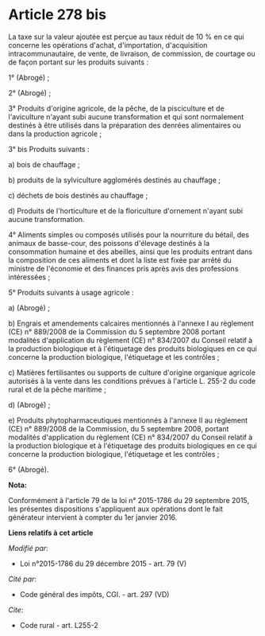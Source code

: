 # Article 278 bis

La taxe sur la valeur ajoutée est perçue au taux réduit de 10 % en ce qui concerne les opérations d'achat, d'importation,
d'acquisition intracommunautaire, de vente, de livraison, de commission, de courtage ou de façon portant sur les produits
suivants : 

1° (Abrogé) ; 

2° (Abrogé) ; 

3° Produits d'origine agricole, de la pêche, de la pisciculture et de l'aviculture n'ayant subi aucune transformation et qui
sont normalement destinés à être utilisés dans la préparation des denrées alimentaires ou dans la production agricole ; 

3° bis Produits suivants : 

a) bois de chauffage ; 

b) produits de la sylviculture agglomérés destinés au chauffage ; 

c) déchets de bois destinés au chauffage ;

d) Produits de l'horticulture et de la floriculture d'ornement n'ayant subi aucune transformation. 

4° Aliments simples ou composés utilisés pour la nourriture du bétail, des animaux de basse-cour, des poissons d'élevage
destinés à la consommation humaine et des abeilles, ainsi que les produits entrant dans la composition de ces aliments et
dont la liste est fixée par arrêté du ministre de l'économie et des finances pris après avis des professions intéressées ; 

5° Produits suivants à usage agricole : 

a) (Abrogé) ; 

b) Engrais et amendements calcaires mentionnés à l'annexe I au règlement (CE) n° 889/2008 de la Commission du 5 septembre
2008 portant modalités d'application du règlement (CE) n° 834/2007 du Conseil relatif à la production biologique et à
l'étiquetage des produits biologiques en ce qui concerne la production biologique, l'étiquetage et les contrôles ; 

c) Matières fertilisantes ou supports de culture d'origine organique agricole autorisés à la vente dans les conditions
prévues à l'article L. 255-2 du code rural et de la pêche maritime ; 

d) (Abrogé) ; 

e) Produits phytopharmaceutiques mentionnés à l'annexe II au règlement (CE) n° 889/2008 de la Commission, du 5 septembre
2008, portant modalités d'application du règlement (CE) n° 834/2007 du Conseil relatif à la production biologique et à
l'étiquetage des produits biologiques en ce qui concerne la production biologique, l'étiquetage et les contrôles ; 

6° (Abrogé).

**Nota:**

Conformément à l'article 79 de la loi n° 2015-1786 du 29 septembre 2015, les présentes dispositions s'appliquent aux
opérations dont le fait générateur intervient à compter du 1er janvier 2016.

**Liens relatifs à cet article**

_Modifié par_:

  - Loi n°2015-1786 du 29 décembre 2015 - art. 79 (V)

_Cité par_:

  - Code général des impôts, CGI. - art. 297 (VD)

_Cite_:

  - Code rural - art. L255-2
